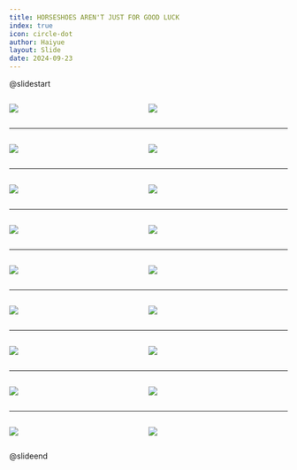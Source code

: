 ```yaml
---
title: HORSESHOES AREN'T JUST FOR GOOD LUCK
index: true
icon: circle-dot
author: Haiyue
layout: Slide
date: 2024-09-23
---
```

 
@slidestart

<div style="display:flex">
<div style="flex:1">

![](https://raw.githubusercontent.com/yclord/reading/refs/heads/master/english/Level-N/HORSESHOES%20AREN'T%20JUST%20FOR%20GOOD%20LUCK/001.webp)
</div>
<div style="flex:1">

![](https://raw.githubusercontent.com/yclord/reading/refs/heads/master/english/Level-N/HORSESHOES%20AREN'T%20JUST%20FOR%20GOOD%20LUCK/002.webp)
</div>
</div>

---

<div style="display:flex">
<div style="flex:1">

![](https://raw.githubusercontent.com/yclord/reading/refs/heads/master/english/Level-N/HORSESHOES%20AREN'T%20JUST%20FOR%20GOOD%20LUCK/003.webp)
</div>
<div style="flex:1">

![](https://raw.githubusercontent.com/yclord/reading/refs/heads/master/english/Level-N/HORSESHOES%20AREN'T%20JUST%20FOR%20GOOD%20LUCK/004.webp)
</div>
</div>

---

<div style="display:flex">
<div style="flex:1">

![](https://raw.githubusercontent.com/yclord/reading/refs/heads/master/english/Level-N/HORSESHOES%20AREN'T%20JUST%20FOR%20GOOD%20LUCK/005.webp)
</div>
<div style="flex:1">

![](https://raw.githubusercontent.com/yclord/reading/refs/heads/master/english/Level-N/HORSESHOES%20AREN'T%20JUST%20FOR%20GOOD%20LUCK/006.webp)
</div>
</div>

---

<div style="display:flex">
<div style="flex:1">

![](https://raw.githubusercontent.com/yclord/reading/refs/heads/master/english/Level-N/HORSESHOES%20AREN'T%20JUST%20FOR%20GOOD%20LUCK/007.webp)
</div>
<div style="flex:1">

![](https://raw.githubusercontent.com/yclord/reading/refs/heads/master/english/Level-N/HORSESHOES%20AREN'T%20JUST%20FOR%20GOOD%20LUCK/008.webp)
</div>
</div>

---

<div style="display:flex">
<div style="flex:1">

![](https://raw.githubusercontent.com/yclord/reading/refs/heads/master/english/Level-N/HORSESHOES%20AREN'T%20JUST%20FOR%20GOOD%20LUCK/009.webp)
</div>
<div style="flex:1">

![](https://raw.githubusercontent.com/yclord/reading/refs/heads/master/english/Level-N/HORSESHOES%20AREN'T%20JUST%20FOR%20GOOD%20LUCK/010.webp)
</div>
</div>

---

<div style="display:flex">
<div style="flex:1">

![](https://raw.githubusercontent.com/yclord/reading/refs/heads/master/english/Level-N/HORSESHOES%20AREN'T%20JUST%20FOR%20GOOD%20LUCK/011.webp)
</div>
<div style="flex:1">

![](https://raw.githubusercontent.com/yclord/reading/refs/heads/master/english/Level-N/HORSESHOES%20AREN'T%20JUST%20FOR%20GOOD%20LUCK/012.webp)
</div>
</div>

---

<div style="display:flex">
<div style="flex:1">

![](https://raw.githubusercontent.com/yclord/reading/refs/heads/master/english/Level-N/HORSESHOES%20AREN'T%20JUST%20FOR%20GOOD%20LUCK/013.webp)
</div>
<div style="flex:1">

![](https://raw.githubusercontent.com/yclord/reading/refs/heads/master/english/Level-N/HORSESHOES%20AREN'T%20JUST%20FOR%20GOOD%20LUCK/014.webp)
</div>
</div>

---

<div style="display:flex">
<div style="flex:1">

![](https://raw.githubusercontent.com/yclord/reading/refs/heads/master/english/Level-N/HORSESHOES%20AREN'T%20JUST%20FOR%20GOOD%20LUCK/015.webp)
</div>
<div style="flex:1">

![](https://raw.githubusercontent.com/yclord/reading/refs/heads/master/english/Level-N/HORSESHOES%20AREN'T%20JUST%20FOR%20GOOD%20LUCK/016.webp)
</div>
</div>

---

<div style="display:flex">
<div style="flex:1">

![](https://raw.githubusercontent.com/yclord/reading/refs/heads/master/english/Level-N/HORSESHOES%20AREN'T%20JUST%20FOR%20GOOD%20LUCK/017.webp)
</div>
<div style="flex:1">

![](https://raw.githubusercontent.com/yclord/reading/refs/heads/master/english/Level-N/HORSESHOES%20AREN'T%20JUST%20FOR%20GOOD%20LUCK/018.webp)
</div>
</div>

@slideend